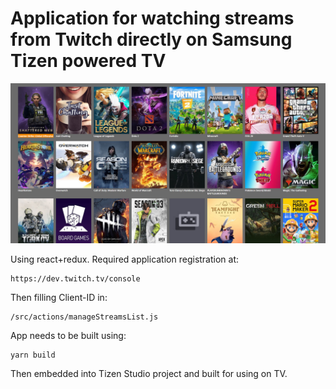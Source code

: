 # Application for watching streams from Twitch directly on Samsung Tizen powered TV
![](demo/streams-tizen.jpg)

Using react+redux. Required application registration at:
```
https://dev.twitch.tv/console
```
Then filling Client-ID in:
```
/src/actions/manageStreamsList.js
```
App needs to be built using:
```
yarn build
```
Then embedded into Tizen Studio project and built for using on TV.
